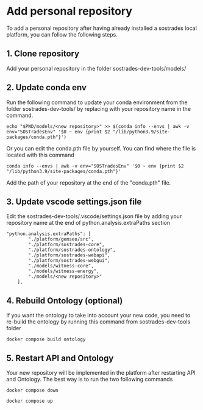 # Add personal repository

To add a personal repository after having already installed a sostrades local platform, you can follow the following steps.

## 1. Clone repository

Add your personal repository in the folder sostrades-dev-tools/models/<new repository>

## 2. Update conda env

Run the following command to update your conda environment from the folder sostrades-dev-tools/ by replacing <new repository> with your repository name in the command.
```
echo "$PWD/models/<new repository>" >> $(conda info --envs | awk -v env="SOSTradesEnv" '$0 ~ env {print $2 "/lib/python3.9/site-packages/conda.pth"}') 
```
Or you can edit the conda.pth file by yourself. You can find where the file is located with this command
```
conda info --envs | awk -v env="SOSTradesEnv" '$0 ~ env {print $2 "/lib/python3.9/site-packages/conda.pth"}'
```
Add the path of your repository at the end of the "conda.pth" file.

## 3. Update vscode settings.json file

Edit the sostrades-dev-tools/.vscode/settings.json file by adding your repository name at the end of python.analysis.extraPaths section
```
"python.analysis.extraPaths": [
        "./platform/gemseo/src",
        "./platform/sostrades-core",
        "./platform/sostrades-ontology",
        "./platform/sostrades-webapi",
        "./platform/sostrades-webgui",
        "./models/witness-core",
        "./models/witness-energy",
        "./models/<new repository>"
    ],
```

## 4. Rebuild Ontology (optional)  

If you want the ontology to take into account your new code, you need to re-build the ontology by running this command from sostrades-dev-tools folder
```
docker compose build ontology
```

## 5. Restart API and Ontology

Your new repository will be implemented in the platform after restarting API and Ontology. The best way is to run the two following commands
```
docker compose down
```
```
docker compose up
```
